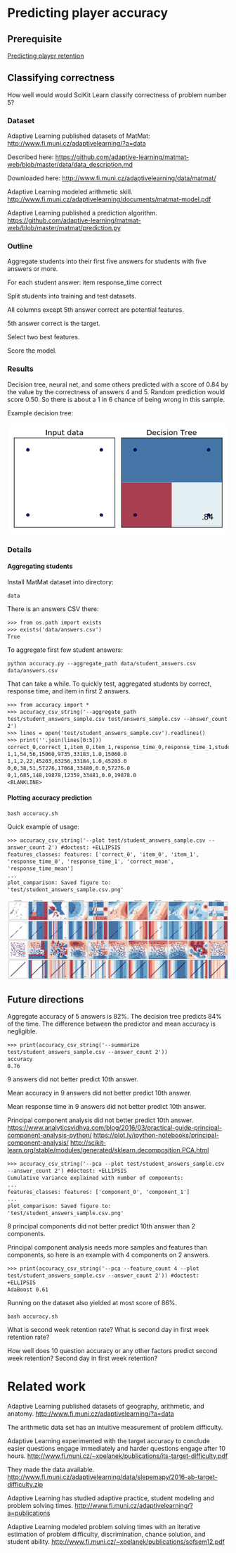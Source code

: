# Predicting player accuracy

## Prerequisite

[Predicting player retention](../README.md)

## Classifying correctness

How well would would SciKit Learn classify correctness of problem number 5?

### Dataset

Adaptive Learning published datasets of MatMat:
<http://www.fi.muni.cz/adaptivelearning/?a=data>

Described here:
<https://github.com/adaptive-learning/matmat-web/blob/master/data/data_description.md>

Downloaded here:
<http://www.fi.muni.cz/adaptivelearning/data/matmat/>

Adaptive Learning modeled arithmetic skill.
<http://www.fi.muni.cz/adaptivelearning/documents/matmat-model.pdf>

Adaptive Learning published a prediction algorithm.
<https://github.com/adaptive-learning/matmat-web/blob/master/matmat/prediction.py>

### Outline

Aggregate students into their first five answers for students with five answers or more.

For each student answer:
    item
    response_time
    correct

Split students into training and test datasets.

All columns except 5th answer correct are potential features.

5th answer correct is the target.

Select two best features.

Score the model.

### Results

Decision tree, neural net, and some others predicted with a score of 0.84 by the value by the correctness of answers 4 and 5.  Random prediction would score 0.50.  So there is about a 1 in 6 chance of being wrong in this sample.

Example decision tree:

![](student_answers.csv.classifier_Decision_Tree.png)


### Details

#### Aggregating students

Install MatMat dataset into directory:

    data

There is an answers CSV there:

    >>> from os.path import exists
    >>> exists('data/answers.csv')
    True

To aggregate first few student answers:

    python accuracy.py --aggregate_path data/student_answers.csv data/answers.csv

That can take a while.  To quickly test, aggregated students by correct, response time, and item in first 2 answers.

    >>> from accuracy import *
    >>> accuracy_csv_string('--aggregate_path test/student_answers_sample.csv test/answers_sample.csv --answer_count 2')
    >>> lines = open('test/student_answers_sample.csv').readlines()
    >>> print(''.join(lines[0:5]))
    correct_0,correct_1,item_0,item_1,response_time_0,response_time_1,student,correct_mean,response_time_mean
    1,1,54,56,15060,9735,33183,1.0,15060.0
    1,1,2,22,45203,63256,33184,1.0,45203.0
    0,0,38,51,57276,17068,33480,0.0,57276.0
    0,1,685,148,19878,12359,33481,0.0,19878.0
    <BLANKLINE>

#### Plotting accuracy prediction

    bash accuracy.sh

Quick example of usage:

    >>> accuracy_csv_string('--plot test/student_answers_sample.csv --answer_count 2') #doctest: +ELLIPSIS
    features_classes: features: ['correct_0', 'item_0', 'item_1', 'response_time_0', 'response_time_1', 'correct_mean', 'response_time_mean']
    ...
    plot_comparison: Saved figure to: 'test/student_answers_sample.csv.png'

![](test/student_answers_sample.csv.png)



## Future directions

Aggregate accuracy of 5 answers is 82%.  The decision tree predicts 84% of the time.  The difference between the predictor and mean accuracy is negligible.

    >>> print(accuracy_csv_string('--summarize test/student_answers_sample.csv --answer_count 2'))
    accuracy
    0.76

9 answers did not better predict 10th answer.

Mean accuracy in 9 answers did not better predict 10th answer.

Mean response time in 9 answers did not better predict 10th answer.

Principal component analysis did not better predict 10th answer.
<https://www.analyticsvidhya.com/blog/2016/03/practical-guide-principal-component-analysis-python/>
<https://plot.ly/ipython-notebooks/principal-component-analysis/>
<http://scikit-learn.org/stable/modules/generated/sklearn.decomposition.PCA.html>

    >>> accuracy_csv_string('--pca --plot test/student_answers_sample.csv --answer_count 2') #doctest: +ELLIPSIS
    Cumulative variance explained with number of components:
    ...
    features_classes: features: ['component_0', 'component_1']
    ...
    plot_comparison: Saved figure to: 'test/student_answers_sample.csv.png'


8 principal components did not better predict 10th answer than 2 components.

Principal component analysis needs more samples and features than components, so here is an example with 4 components on 2 answers.

    >>> print(accuracy_csv_string('--pca --feature_count 4 --plot test/student_answers_sample.csv --answer_count 2')) #doctest: +ELLIPSIS
    AdaBoost 0.61

Running on the dataset also yielded at most score of 86%.

    bash accuracy.sh

What is second week retention rate?  What is second day in first week retention rate?

How well does 10 question accuracy or any other factors predict second week retention?  Second day in first week retention?


# Related work

Adaptive Learning published datasets of geography, arithmetic, and anatomy.
<http://www.fi.muni.cz/adaptivelearning/?a=data>

The arithmetic data set has an intuitive measurement of problem difficulty.

Adaptive Learning experimented with the target accuracy to conclude easier questions engage immediately and harder questions engage after 10 hours.
<http://www.fi.muni.cz/~xpelanek/publications/its-target-difficulty.pdf>

They made the data available.
<http://www.fi.muni.cz/adaptivelearning/data/slepemapy/2016-ab-target-difficulty.zip>

Adaptive Learning has studied adaptive practice, student modeling and problem solving times.
<http://www.fi.muni.cz/adaptivelearning/?a=publications>

Adaptive Learning modeled problem solving times with an iterative estimation of problem difficulty, discrimination, chance solution, and student ability.
<http://www.fi.muni.cz/~xpelanek/publications/sofsem12.pdf>
